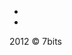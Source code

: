 <div class="footer">
    <div id="fb-root"></div>
    <script>
        (function(d, s, id) {
        var js, fjs = d.getElementsByTagName(s)[0];
        if (d.getElementById(id)) return;
        js = d.createElement(s); js.id = id;
        js.src = "//connect.facebook.net/en_US/all.js#xfbml=1&appId=215251065204031";
        fjs.parentNode.insertBefore(js, fjs);
        }(document, 'script', 'facebook-jssdk'));
    </script>
    <div class="fb-like" data-href="http://7bits.it" data-send="true" data-width="450" data-show-faces="true"></div>
    <ul class="like-list">
        <li class="twitter">
            <a href="http://www.twitter.com/7bitsEvent"></a>
        </li>
        <li class="in">
            <a href="http://www.linkedin.com/company/7bits"></a>
        </li>
    </ul>
    <p class="copy">
        2012 &copy; 7bits
    </p>
</div>